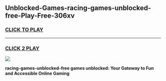
## Unblocked-Games-racing-games-unblocked-free-Play-Free-306xv
<h3>
<a href="https://premium76.site?title=racing-games-unblocked-free&ref=18A">CLICK TO PLAY</a></h3>
<hr>

<h3>
<a href="https://premium76.site?title=racing-games-unblocked-free&ref=18A">CLICK 2 PLAY</a>
  
</h3>

<a href="https://premium76.site?title=racing-games-unblocked-free&ref=18A"><img src="https://clearcache.store/games.png"></a>


**racing-games-unblocked-free games unblocked: Your Gateway to Fun and Accessible Online Gaming**
